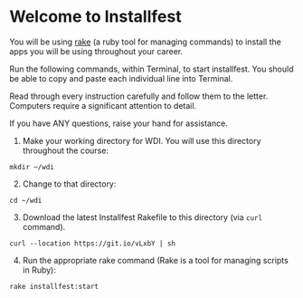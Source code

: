 # Welcome to Installfest

You will be using [rake](https://github.com/ruby/rake) (a ruby tool for managing commands) to install the apps you will be using throughout your career.

Run the following commands, within Terminal, to start installfest.  You should be able to copy and paste each individual line into Terminal.

Read through every instruction carefully and follow them to the letter.  Computers require a significant attention to detail.

If you have ANY questions, raise your hand for assistance.


1. Make your working directory for WDI.  You will use this directory throughout the course:
  
  ```
  mkdir ~/wdi
  ```

2. Change to that directory:
  
  ```
  cd ~/wdi
  ```
  
3. Download the latest Installfest Rakefile to this directory (via `curl` command).
  
  ```
  curl --location https://git.io/vLxbY | sh
  ```

4. Run the appropriate rake command (Rake is a tool for managing scripts in Ruby):

  ```
  rake installfest:start
  ```
